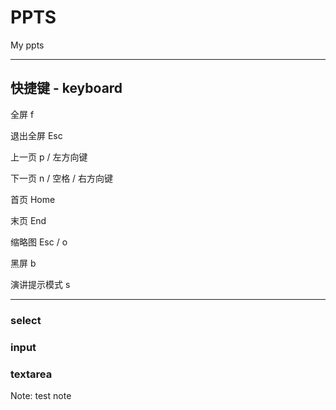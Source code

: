 # PPTS

My ppts

---

## 快捷键 - keyboard
  
全屏  f

退出全屏  Esc

上一页  p / 左方向键

下一页  n / 空格 / 右方向键

首页  Home

末页  End

缩略图  Esc / o

黑屏  b

演讲提示模式  s

---

### select

### input

### textarea

Note: test note

